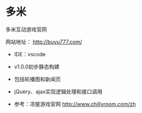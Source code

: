 # 多米
多米互动游戏官网

网站地址： http://buyu777.com/


- IDE：vscode

- v1.0.0初步静态构建

- 包括轮播图和新闻页

- jQuery、ajax实现逻辑处理和接口调用

- 参考：凉屋游戏官网 http://www.chillyroom.com/zh

